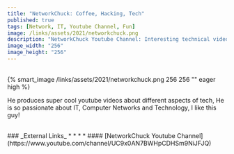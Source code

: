 ```yaml
---
title: "NetworkChuck: Coffee, Hacking, Tech"
published: true
tags: [Network, IT, Youtube Channel, Fun]
image: /links/assets/2021/networkchuck.png
description: "NetworkChuck Youtube Channel: Interesting technical videos."
image_width: "256"
image_height: "256"
---
```


<br>
{% smart_image /links/assets/2021/networkchuck.png 256 256 "" eager high %}
<br>

He produces super cool youtube videos about different aspects of tech, He is so passionate about IT, Computer Networks and Technology, I like this guy!


<br>
### _External Links_
* * *
* #### [NetworkChuck Youtube Channel](https://www.youtube.com/channel/UC9x0AN7BWHpCDHSm9NiJFJQ)
